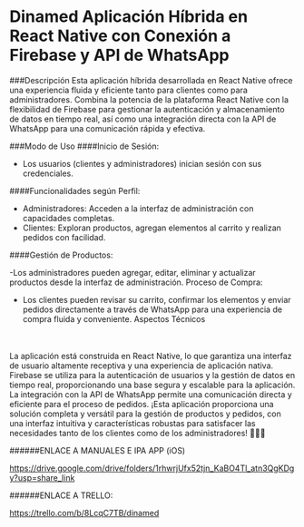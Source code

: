 # Dinamed Aplicación Híbrida en React Native con Conexión a Firebase y API de WhatsApp
###Descripción
Esta aplicación híbrida desarrollada en React Native ofrece una experiencia fluida y eficiente tanto para clientes como para administradores. Combina la potencia de la plataforma React Native con la flexibilidad de Firebase para gestionar la autenticación y almacenamiento de datos en tiempo real, así como una integración directa con la API de WhatsApp para una comunicación rápida y efectiva.

###Modo de Uso
####Inicio de Sesión:

- Los usuarios (clientes y administradores) inician sesión con sus credenciales.

####Funcionalidades según Perfil:

- Administradores:
Acceden a la interfaz de administración con capacidades completas.
- Clientes:
Exploran productos, agregan elementos al carrito y realizan pedidos con facilidad.

####Gestión de Productos:

-Los administradores pueden agregar, editar, eliminar y actualizar productos desde la interfaz de administración.
Proceso de Compra:

- Los clientes pueden revisar su carrito, confirmar los elementos y enviar pedidos directamente a través de WhatsApp para una experiencia de compra fluida y conveniente.
Aspectos Técnicos
<br>
<br>
La aplicación está construida en React Native, lo que garantiza una interfaz de usuario altamente receptiva y una experiencia de aplicación nativa.
Firebase se utiliza para la autenticación de usuarios y la gestión de datos en tiempo real, proporcionando una base segura y escalable para la aplicación.
La integración con la API de WhatsApp permite una comunicación directa y eficiente para el proceso de pedidos.
¡Esta aplicación proporciona una solución completa y versátil para la gestión de productos y pedidos, con una interfaz intuitiva y características robustas para satisfacer las necesidades tanto de los clientes como de los administradores! 🚀📱💼


######ENLACE A MANUALES E IPA APP (iOS)

https://drive.google.com/drive/folders/1rhwrjUfx52tjn_KaBO4Tl_atn3QgKDgy?usp=share_link

######ENLACE A TRELLO:

https://trello.com/b/8LcqC7TB/dinamed
